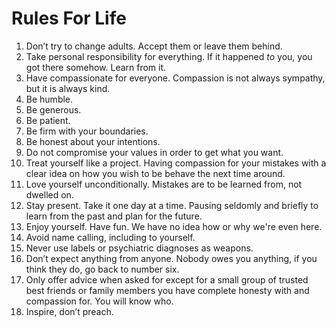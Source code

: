 # Rules For Life

1. Don’t try to change adults. Accept them or leave them behind.
2. Take personal responsibility for everything. If it happened *to* you, you got there somehow. Learn from it.
3. Have compassionate for everyone. Compassion is not always sympathy, but it is always kind.
4. Be humble.
5. Be generous.
6. Be patient.
7. Be firm with your boundaries.
8. Be honest about your intentions.
9. Do not compromise your values in order to get what you want.
10. Treat yourself like a project. Having compassion for your mistakes with a clear idea on how you wish to be behave the next time around.
11. Love yourself unconditionally. Mistakes are to be learned from, not dwelled on.
12. Stay present. Take it one day at a time. Pausing seldomly and briefly to learn from the past and plan for the future.
13. Enjoy yourself. Have fun. We have no idea how or why we're even here.
14. Avoid name calling, including to yourself.
15. Never use labels or psychiatric diagnoses as weapons.
16. Don’t expect anything from anyone. Nobody owes you anything, if you think they do, go back to number six.
17. Only offer advice when asked for except for a small group of trusted best friends or family members you have complete honesty with and compassion for. You will know who.
18. Inspire, don’t preach.